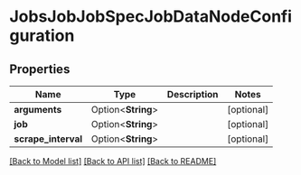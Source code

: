 # JobsJobJobSpecJobDataNodeConfiguration

## Properties

Name | Type | Description | Notes
------------ | ------------- | ------------- | -------------
**arguments** | Option<**String**> |  | [optional]
**job** | Option<**String**> |  | [optional]
**scrape_interval** | Option<**String**> |  | [optional]

[[Back to Model list]](../README.md#documentation-for-models) [[Back to API list]](../README.md#documentation-for-api-endpoints) [[Back to README]](../README.md)


